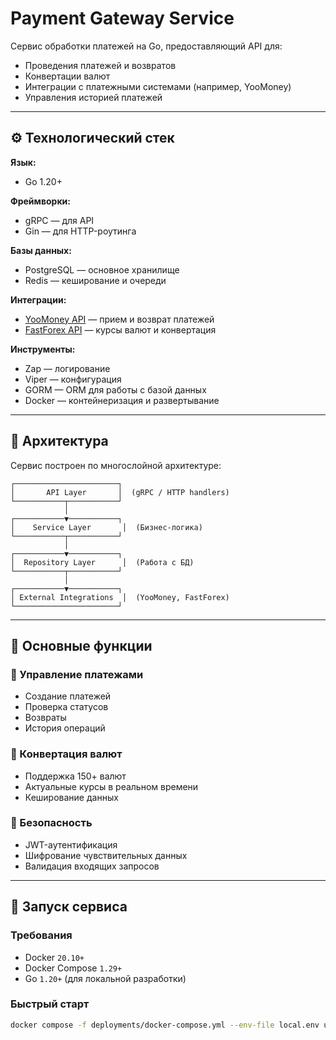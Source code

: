 # Payment Gateway Service

Сервис обработки платежей на Go, предоставляющий API для:

- Проведения платежей и возвратов  
- Конвертации валют  
- Интеграции с платежными системами (например, YooMoney)  
- Управления историей платежей  

---

## ⚙️ Технологический стек

**Язык:**  
- Go 1.20+

**Фреймворки:**  
- gRPC — для API  
- Gin — для HTTP-роутинга  

**Базы данных:**  
- PostgreSQL — основное хранилище  
- Redis — кеширование и очереди  

**Интеграции:**  
- [YooMoney API](https://yoomoney.ru/) — прием и возврат платежей  
- [FastForex API](https://fastforex.io/) — курсы валют и конвертация  

**Инструменты:**  
- Zap — логирование  
- Viper — конфигурация  
- GORM — ORM для работы с базой данных  
- Docker — контейнеризация и развертывание  

---

## 🧱 Архитектура

Сервис построен по многослойной архитектуре:
```text
┌───────────────────────┐
│       API Layer       │  (gRPC / HTTP handlers)
└───────────┬───────────┘
            │
┌───────────▼───────────┐
│    Service Layer       │  (Бизнес-логика)
└───────────┬───────────┘
            │
┌───────────▼───────────┐
│  Repository Layer      │  (Работа с БД)
└───────────┬───────────┘
            │
┌───────────▼───────────┐
│ External Integrations  │  (YooMoney, FastForex)
└───────────────────────┘
```
---

## 🔑 Основные функции

### 📲 Управление платежами
- Создание платежей  
- Проверка статусов  
- Возвраты  
- История операций  

### 💱 Конвертация валют
- Поддержка 150+ валют  
- Актуальные курсы в реальном времени  
- Кеширование данных  

### 🔐 Безопасность
- JWT-аутентификация  
- Шифрование чувствительных данных  
- Валидация входящих запросов  

---

## 🚀 Запуск сервиса

### Требования

- Docker `20.10+`  
- Docker Compose `1.29+`  
- Go `1.20+` (для локальной разработки)

### Быстрый старт

```bash
docker compose -f deployments/docker-compose.yml --env-file local.env up -d
